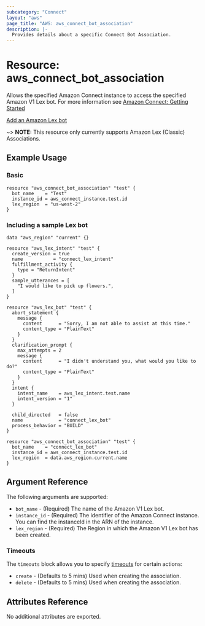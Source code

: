 ```yaml
---
subcategory: "Connect"
layout: "aws"
page_title: "AWS: aws_connect_bot_association"
description: |-
  Provides details about a specific Connect Bot Association.
---
```


# Resource: aws_connect_bot_association

Allows the specified Amazon Connect instance to access the specified Amazon V1 Lex bot. For more information see
[Amazon Connect: Getting Started](https://docs.aws.amazon.com/connect/latest/adminguide/amazon-connect-get-started.html)

[Add an Amazon Lex bot](https://docs.aws.amazon.com/connect/latest/adminguide/amazon-lex.html)

~> **NOTE:** This resource only currently supports Amazon Lex (Classic) Associations.

## Example Usage
### Basic

```hcl
resource "aws_connect_bot_association" "test" {
  bot_name    = "Test"
  instance_id = aws_connect_instance.test.id
  lex_region  = "us-west-2"
}
```

### Including a sample Lex bot

```hcl
data "aws_region" "current" {}

resource "aws_lex_intent" "test" {
  create_version = true
  name           = "connect_lex_intent"
  fulfillment_activity {
    type = "ReturnIntent"
  }
  sample_utterances = [
    "I would like to pick up flowers.",
  ]
}

resource "aws_lex_bot" "test" {
  abort_statement {
    message {
      content      = "Sorry, I am not able to assist at this time."
      content_type = "PlainText"
    }
  }
  clarification_prompt {
    max_attempts = 2
    message {
      content      = "I didn't understand you, what would you like to do?"
      content_type = "PlainText"
    }
  }
  intent {
    intent_name    = aws_lex_intent.test.name
    intent_version = "1"
  }

  child_directed   = false
  name             = "connect_lex_bot"
  process_behavior = "BUILD"
}

resource "aws_connect_bot_association" "test" {
  bot_name    = "connect_lex_bot"
  instance_id = aws_connect_instance.test.id
  lex_region  = data.aws_region.current.name
}
```

## Argument Reference

The following arguments are supported:

* `bot_name` - (Required) The name of the Amazon V1 Lex bot.
* `instance_id` - (Required) The identifier of the Amazon Connect instance. You can find the instanceId in the ARN of the instance.
* `lex_region` - (Required) The Region in which the Amazon V1 Lex bot has been created.

### Timeouts

The `timeouts` block allows you to specify [timeouts](https://www.terraform.io/docs/configuration/resources.html#timeouts) for certain actions:

* `create` - (Defaults to 5 mins) Used when creating the association.
* `delete` - (Defaults to 5 mins) Used when creating the association.

## Attributes Reference

No additional attributes are exported.

